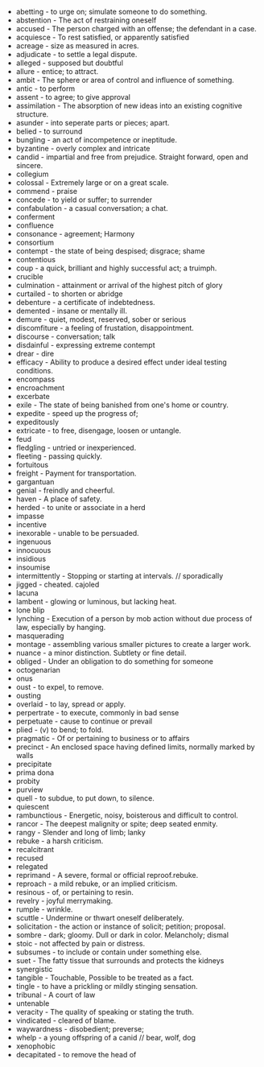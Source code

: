 * abetting - to urge on; simulate someone to do something.
* abstention - The act of restraining oneself
* accused - The person charged with an offense; the defendant in a case.
* acquiesce - To rest satisfied, or apparently satisfied
* acreage - size as measured in acres.
* adjudicate - to settle a legal dispute.
* alleged - supposed but doubtful
* allure - entice; to attract.
* ambit - The sphere or area of control and influence of something.
* antic - to perform
* assent - to agree; to give approval
* assimilation - The absorption of new ideas into an existing cognitive structure.
* asunder - into seperate parts or pieces; apart.
* belied - to surround
* bungling - an act of incompetence or ineptitude.
* byzantine - overly complex and intricate
* candid - impartial and free from prejudice. Straight forward, open and sincere.
* collegium
* colossal - Extremely large or on a great scale.
* commend - praise
* concede - to yield or suffer; to surrender
* confabulation - a casual conversation; a chat.
* conferment
* confluence
* consonance - agreement; Harmony
* consortium
* contempt - the state of being despised; disgrace; shame
* contentious
* coup - a quick, brilliant and highly successful act; a truimph.
* crucible
* culmination - attainment or arrival of the highest pitch of glory
* curtailed - to shorten or abridge
* debenture - a certificate of indebtedness.
* demented - insane or mentally ill.
* demure - quiet, modest, reserved, sober or serious
* discomfiture - a feeling of frustation, disappointment.
* discourse - conversation; talk
* disdainful - expressing extreme contempt
* drear - dire
* efficacy - Ability to produce a desired effect under ideal testing conditions.
* encompass
* encroachment
* excerbate
* exile - The state of being banished from one's home or country.
* expedite - speed up the progress of;
* expeditously
* extricate - to free, disengage, loosen or untangle.
* feud
* fledgling - untried or inexperienced.
* fleeting - passing quickly.
* fortuitous
* freight - Payment for transportation.
* gargantuan
* genial - freindly and cheerful.
* haven - A place of safety.
* herded - to unite or associate in a herd
* impasse
* incentive
* inexorable - unable to be persuaded.
* ingenuous
* innocuous
* insidious
* insoumise
* intermittently - Stopping or starting at intervals. // sporadically
* jigged - cheated. cajoled
* lacuna
* lambent - glowing or luminous, but lacking heat.
* lone blip
* lynching - Execution of a person by mob action without due process of law, especially by hanging.
* masquerading
* montage - assembling various smaller pictures to create a larger work.
* nuance - a minor distinction. Subtlety or fine detail.
* obliged - Under an obligation to do something for someone
* octogenarian
* onus
* oust - to expel, to remove.
* ousting
* overlaid - to lay, spread or apply.
* perpertrate - to execute, commonly in bad sense
* perpetuate - cause to continue or prevail
* plied - (v) to bend; to fold.
* pragmatic - Of or pertaining to business or to affairs
* precinct - An enclosed space having defined limits, normally marked by walls
* precipitate
* prima dona
* probity
* purview
* quell - to subdue, to put down, to silence.
* quiescent
* rambunctious - Energetic, noisy, boisterous and difficult to control.
* rancor - The deepest malignity or spite; deep seated enmity.
* rangy - Slender and long of limb; lanky
* rebuke - a harsh criticism.
* recalcitrant
* recused
* relegated
* reprimand - A severe, formal or official reproof.rebuke.
* reproach - a mild rebuke, or an implied criticism.
* resinous - of, or pertaining to resin.
* revelry - joyful merrymaking.
* rumple - wrinkle.
* scuttle - Undermine or thwart oneself deliberately.
* solicitation - the action or instance of solicit; petition; proposal.
* sombre - dark; gloomy. Dull or dark in color. Melancholy; dismal
* stoic - not affected by pain or distress.
* subsumes - to include or contain under something else.
* suet - The fatty tissue that surrounds and protects the kidneys
* synergistic
* tangible - Touchable, Possible to be treated as a fact.
* tingle - to have a prickling or mildly stinging sensation.
* tribunal - A court of law
* untenable
* veracity - The quality of speaking or stating the truth.
* vindicated - cleared of blame.
* waywardness - disobedient; preverse;
* whelp - a young offspring of a canid // bear, wolf, dog
* xenophobic
* decapitated - to remove the head of
